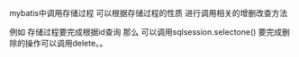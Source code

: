 mybatis中调用存储过程  可以根据存储过程的性质  进行调用相关的增删改查方法

例如  存储过程要完成根据id查询  那么  可以调用sqlsession.selectone()
	要完成删除的操作可以调用delete。。  
	